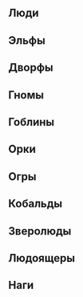## Люди
## Эльфы
## Дворфы
## Гномы
## Гоблины
## Орки
## Огры
## Кобальды
## Зверолюды
## Людоящеры
## Наги

